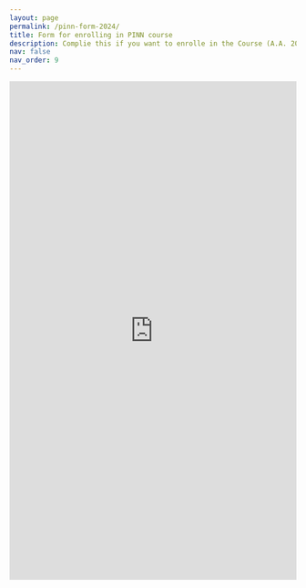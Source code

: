 ```yaml
---
layout: page
permalink: /pinn-form-2024/
title: Form for enrolling in PINN course
description: Complie this if you want to enrolle in the Course (A.A. 2024-2025)
nav: false
nav_order: 9
---
```


<iframe src="https://docs.google.com/forms/d/e/1FAIpQLScNlLC6_RMT0cYgeevYSpJ2tVfYDUVmdzo9EV8uoPzXCy6FBw/viewform?embedded=true" width="100%" height="875" frameborder="0" marginheight="0" marginwidth="0">Caricamento...</iframe>
